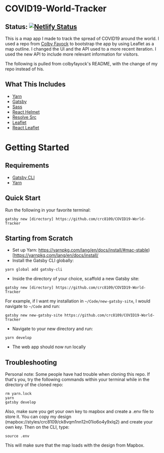 # COVID19-World-Tracker
## Status: [![Netlify Status](https://api.netlify.com/api/v1/badges/62a2f791-f674-49bd-b88f-36094dd4bbf2/deploy-status)](https://app.netlify.com/sites/covid19-international-tracker/deploys)

This is a map app I made to track the spread of COVID19 around the world. I used a repo from  [Colby Fayock](https://github.com/colbyfayock/gatsby-starter-leaflet) to bootstrap the app by using Leaflet as a map outline. I changed the UI and the API used to a more recent iteration. I used the new API to include more relevant information for visitors.


The following is pulled from colbyfayock's README, with the change of my repo instead of his.

## What This Includes
* [Yarn](https://yarnpkg.com/en/)
* [Gatsby](https://www.gatsbyjs.org/)
* [Sass](https://sass-lang.com)
* [React Helmet](https://github.com/nfl/react-helmet)
* [Resolve Src](https://github.com/alampros/gatsby-plugin-resolve-src)
* [Leaflet](https://leafletjs.com/)
* [React Leaflet](https://react-leaflet.js.org)

# Getting Started

## Requirements
* [Gatsby CLI](https://www.npmjs.com/package/gatsby-cli)
* [Yarn](https://yarnpkg.com/en/)

## Quick Start
Run the following in your favorite terminal:
```
gatsby new [directory] https://github.com/crc8109/COVID19-World-Tracker
```

## Starting from Scratch
* Set up Yarn: https://yarnpkg.com/lang/en/docs/install/#mac-stable)[https://yarnpkg.com/lang/en/docs/install/
* Install the Gatsby CLI globally:
```
yarn global add gatsby-cli
```
* Inside the directory of your choice, scaffold a new Gatsby site:
```
gatsby new [directory] https://github.com/crc8109/COVID19-World-Tracker
```
For example, if I want my installation in `~/Code/new-gatsby-site`, I would navigate to `~/Code` and run:
```
gatsby new new-gatsby-site https://github.com/crc8109/COVID19-World-Tracker
```
* Navigate to your new directory and run:
```
yarn develop
```
* The web app should now run locally

## Troubleshooting

Personal note: Some people have had trouble when cloning this repo. If that's you, try the following commands within your terminal while in the directory of the cloned repo:

```
rm yarn.lock
yarn
gatsby develop
```


Also, make sure you get your own key to mapbox and create a .env file to store it. You can copy my design (mapbox://styles/crc8109/ck8vqm1nn12n01io6o4y9xlq2) and create your own key. Then on the CLI, type:

```
source .env
```

This will make sure that the map loads with the design from Mapbox. 
